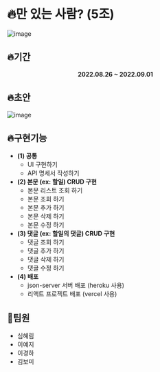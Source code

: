 # 🔥만 있는 사람? (5조)
![image](https://user-images.githubusercontent.com/108657283/187911187-7ff5b339-4352-4c34-9614-9ee5d3afcffe.png)


## 🔥기간
**<p align="center">2022.08.26 ~ 2022.09.01</p>**

## 🔥초안
![image](https://user-images.githubusercontent.com/108657283/187909339-0221b329-9bf7-44fc-a3d1-b826647775f7.png)

## 🔥구현기능
 - **(1) 공통**
    - UI 구현하기
    - API 명세서 작성하기
- **(2) 본문 (ex: 할일) CRUD 구현**
    - 본문 리스트 조회 하기
    - 본문 조회 하기
    - 본문 추가 하기
    - 본문 삭제 하기
    - 본문 수정 하기
- **(3) 댓글 (ex: 할일의 댓글) CRUD 구현**
    - 댓글 조회 하기
    - 댓글 추가 하기
    - 댓글 삭제 하기
    - 댓글 수정 하기
- **(4) 배포**
    - json-server 서버 배포 (heroku 사용)
    - 리액트 프로젝트 배포 (vercel 사용)

## 💖팀원
 - 심혜림
 - 이예지
 - 이경하
 - 김보미
